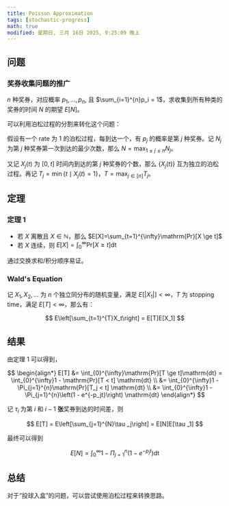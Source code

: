 ```yaml
---
title: Poisson Approximation
tags: [stochastic-progress]
math: true
modified: 星期日, 三月 16日 2025, 9:25:09 晚上
---
```


## 问题

### 奖券收集问题的推广

$n$ 种奖券，对应概率 $p_1, \ldots, p_n$, 且 $\sum_{i=1}^{n}p_i = 1$，求收集到所有种类的奖券的时间 $N$ 的期望 $E[N]$。

可以利用泊松过程的分割来转化这个问题：

假设有一个 rate 为 1 的泊松过程，每到达一个，有 $p_j$ 的概率是第 $j$ 种奖券。记 $N_j$ 为第 $j$ 种奖券第一次到达的最少次数，那么 $N = \max _{1 \le j \le n} N_j$。

又记 $X_j(t)$ 为 $[0,t]$ 时间内到达的第 $j$ 种奖券的个数，那么 $\{X_j(t)\}$ 互为独立的泊松过程。再记 $T_j = \min\left\{ t \mid X_j(t) = 1 \right\}$，$T = \max_{j \in [n]}T_j$。

## 定理

### 定理 1

- 若 $X$ 离散且 $X \in \mathbb{N}$，那么 $E[X]=\sum_{t=1}^{\infty}\mathrm{Pr}[X \ge t]$
- 若 $X$ 连续，则 $E[X] = \int_{0}^{\infty}\mathrm{Pr}[X \ge t]\mathrm{dt}$

通过交换求和/积分顺序易证。

### Wald's Equation

记 $X_1, X_2, \ldots$ 为 $n$ 个独立同分布的随机变量，满足 $E[|X_1|] < \infty$，$T$ 为 stopping time，满足 $E[T] < \infty$，那么有：

$$
E\left[\sum_{t=1}^{T}X_t\right] = E[T]E[X_1]
$$

## 结果

由定理 1 可以得到，

$$
\begin{align*}
    E[T] &= \int_{0}^{\infty}\mathrm{Pr}[T \ge t]\mathrm{dt} = \int_{0}^{\infty}1 - \mathrm{Pr}[T < t] \mathrm{dt} \\
    &= \int_{0}^{\infty}1 - \Pi_{j=1}^{n}\mathrm{Pr}[T_j < t] \mathrm{dt} \\
    &= \int_{0}^{\infty}1 - \Pi_{j=1}^{n}\left(1 - e^{-p_jt}\right) \mathrm{dt}
\end{align*} 
$$

记 $\tau _i$ 为第 $i$ 和 $i-1$ **张**奖券到达的时间差，则

$$
E[T] = E\left[\sum_{j=1}^{N}\tau _j\right] = E[N]E[\tau _1]
$$

最终可以得到

$$
E[N] = \int_{0}^{\infty}1 - \Pi_{j=1}^n(1 - e^{-p_jt})\mathrm{dt}
$$

## 总结

对于“投球入盒”的问题，可以尝试使用泊松过程来转换思路。
